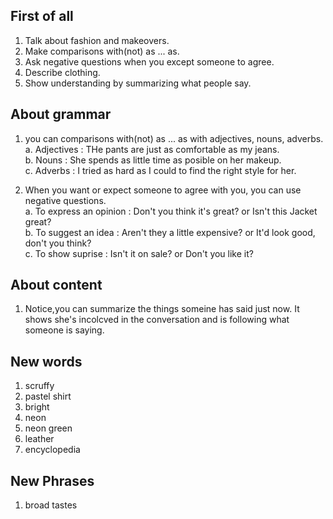 


## First of all
1. Talk about fashion and makeovers.  
2. Make comparisons with(not) as ... as.  
3. Ask negative questions when you except someone to agree.  
4. Describe clothing.  
5. Show understanding by summarizing what people say.   

## About grammar
1. you can comparisons with(not) as ... as with adjectives, nouns, adverbs.    
    a. Adjectives : THe pants are just as comfortable as my jeans.  
    b. Nouns : She spends as little time as posible on her makeup.  
    c. Adverbs : I tried as hard as I could to find the right style for her.   

2. When you want or expect someone to agree with you, you can use negative questions.    
    a. To express an opinion : Don't you think it's great? or Isn't this Jacket great?    
    b. To suggest an idea : Aren't they a little expensive? or It'd look good, don't you think?   
    c. To show suprise : Isn't it on sale? or Don't you like it?   

## About content 
1. Notice,you can summarize the things someine has said just now. It shows she's incolcved in the conversation and is following what someone is saying.

## New words
1. scruffy
2. pastel shirt
3. bright
4. neon
5. neon green
6. leather
7. encyclopedia

## New Phrases
1. broad tastes